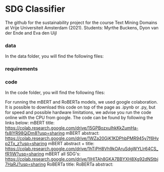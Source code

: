 # SDG Classifier 
The github for the sustainability project for the course Text Mining Domains at Vrije Universiteit Amsterdam (2021).
Students: Myrthe Buckens, Dyon van der Ende and Eva den Uijl

### data 
In the data folder, you will find the following files: 


### requirements 


### code
In the code folder, you will find the following files: 

For running the mBERT and RoBERTa models, we used google colaboration. It is possible to download this code on top of the page as .ipynb or .py, but for speed and possible hardware limitations, we advise you run the code online with the CPU from google. 
The code can be found by following the links below: 
mBERT title: https://colab.research.google.com/drive/15GPBozxuIhkKkZumHa-fs8lYR98QiDm8?usp=sharing
mBERT abstract: https://colab.research.google.com/drive/1WZa20GjK1KDPhbPMR945y7f6Hvp2Tx_z?usp=sharing
mBERT abstract + title: https://colab.research.google.com/drive/1hTiPH8Vh9kOAruSdgWYLlr64CS_fR1IW?usp=sharing
mBERT all SDG's: https://colab.research.google.com/drive/1lHlTAh8GKA7BBYXH8Xg92dNStbj7HaRJ?usp=sharing
RoBERTa title:
RoBERTa abstract:

